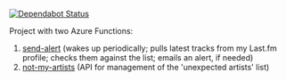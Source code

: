 [![Dependabot Status](https://api.dependabot.com/badges/status?host=github&repo=chopeen/last-fm-not-mine-alert-func)](https://dependabot.com)

Project with two Azure Functions:

1. [send-alert](send-alert/readme.md) (wakes up periodically;
   pulls latest tracks from my Last.fm profile; checks them against the list;
   emails an alert, if needed)
1. [not-my-artists](not-my-artists/readme.md) (API for management of the
   'unexpected artists' list)
